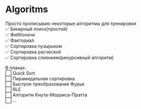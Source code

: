 # Algoritms
Просто прописываю некоторые алгоритмы для тренировки    
:white_check_mark: Бинарный поиск(простой)    
:white_check_mark: Фиббоначи    
:white_check_mark: Факториал    
:white_check_mark: Сортировка пузырьком    
:white_check_mark: Сортировка расческой  
:white_check_mark: Сортировка слиянием(рекурсивный алгоритм)

В планах:    
⬜ Quick Sort  
⬜ Пирамидальная сортировка  
⬜ Быстрое преобразование Фурье  
⬜ RLE   
⬜ Алгоритм Кнута-Морриса-Пратта   
⬜ ... 
